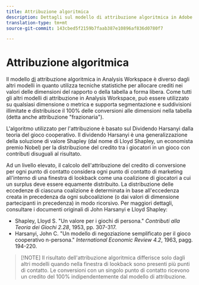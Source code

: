 ```yaml
---
title: Attribuzione algoritmica
description: Dettagli sul modello di attribuzione algoritmica in Adobe Analytics.
translation-type: tm+mt
source-git-commit: 143cbed5f2159b7faab387e10896af836d0780f7

---
```



# Attribuzione algoritmica

Il modello [di](attribution.md) attribuzione algoritmica in Analysis Workspace è diverso dagli altri modelli in quanto utilizza tecniche statistiche per allocare crediti nei valori delle dimensioni del rapporto o della tabella a forma libera. Come tutti gli altri modelli di attribuzione in Analysis Workspace, può essere utilizzato su qualsiasi dimensione o metrica e supporta segmentazione e suddivisioni illimitate e distribuisce il 100% delle conversioni alle dimensioni nella tabella (detta anche attribuzione &quot;frazionaria&quot;).

L&#39;algoritmo utilizzato per l&#39;attribuzione è basato sul Dividendo Harsanyi dalla teoria del gioco cooperativo. Il dividendo Harsanyi è una generalizzazione della soluzione di valore Shapley (dal nome di Lloyd Shapley, un economista premio Nobel) per la distribuzione del credito tra i giocatori in un gioco con contributi disuguali al risultato.

Ad un livello elevato, il calcolo dell&#39;attribuzione del credito di conversione per ogni punto di contatto considera ogni punto di contatto di marketing all&#39;interno di una finestra di lookback come una coalizione di giocatori a cui un surplus deve essere equamente distribuito. La distribuzione delle eccedenze di ciascuna coalizione è determinata in base all&#39;eccedenza creata in precedenza da ogni subcoalizione (o dai valori di dimensione partecipanti in precedenza) in modo ricorsivo. Per maggiori dettagli, consultare i documenti originali di John Harsanyi e Lloyd Shapley:

* Shapley, Lloyd S. &quot;Un valore per i giochi di persona.&quot; *Contributi alla Teoria dei Giochi 2.28*, 1953, pp. 307-317.
* Harsanyi, John C. &quot;Un modello di negoziazione semplificato per il gioco cooperativo n-persona.&quot; *International Economic Review 4.2*, 1963, pagg. 194-220.

> [!NOTE] Il risultato dell&#39;attribuzione algoritmica differisce solo dagli altri modelli quando nella finestra di lookback sono presenti più punti di contatto. Le conversioni con un singolo punto di contatto ricevono un credito del 100% indipendentemente dal modello di attribuzione.
